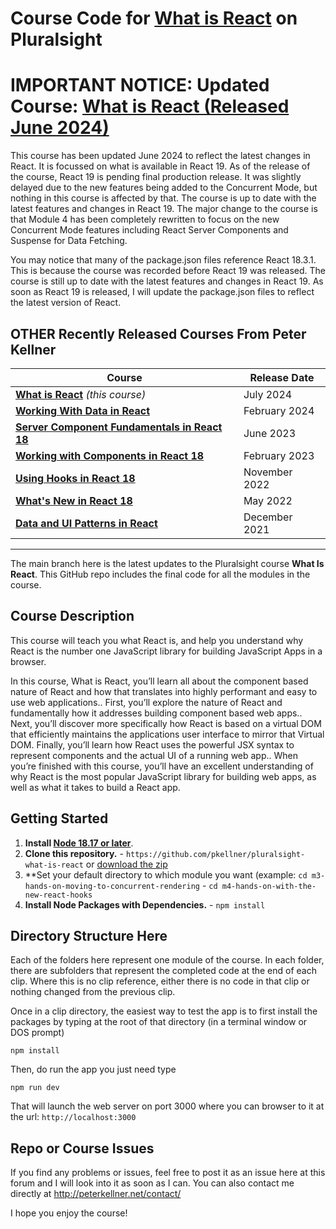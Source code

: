 # Course Code for [What is React](https://pluralsight.com/courses/what-is-react) on Pluralsight

# IMPORTANT NOTICE: Updated Course: [What is React (Released June 2024)](https://www.pluralsight.com/library/courses/react-what-is/)

This course has been updated June 2024 to reflect the latest changes in React. It is focussed on what is available in React 19. As of the release
of the course, React 19 is pending final production release. It was slightly delayed due to the new features being added to the Concurrent Mode, but
nothing in this course is affected by that. The course is up to date with the latest features and changes in React 19. The major change to the course is that
Module 4 has been completely rewritten to focus on the new Concurrent Mode features including React Server Components and Suspense for Data Fetching.

You may notice that many of the package.json files reference React 18.3.1. This is because the course was recorded before React 19 was released. 
The course is still up to date with the latest features and changes in React 19.
As soon as React 19 is released, I will update the package.json files to reflect the latest version of React.

## OTHER Recently Released Courses From Peter Kellner

| **Course**                                                                                                                 | Release Date  |
|----------------------------------------------------------------------------------------------------------------------------|---------------|
| **[What is React](https://pluralsight.com/courses/react-what-is/)**  *(this course)*                                       | July 2024     |
| **[Working With Data in React](http://www.pluralsight.com/courses/react-working-data)**                                    | February 2024 |
| **[Server Component Fundamentals in React 18](http://www.pluralsight.com/courses/react-18-server-component-fundamentals)** | June 2023     |
| **[Working with Components in React 18](https://pluralsight.com/courses/react-18-working-components/)**                    | February 2023 |
| **[Using Hooks in React 18](https://pluralsight.com/courses/react-18-using-hooks/)**                                       | November 2022 |
| **[What's New in React 18](https://pluralsight.com/courses/react-18-whats-new/)**                                          | May 2022      |
| **[Data and UI Patterns in React](https://github.com/pkellner/pluralsight-building-essential-ui-data-elements-in-react/)** | December 2021 |

<hr/>

The main branch here is the latest updates to the Pluralsight course <b>What Is React</b>. This GitHub repo includes the final code for all the modules in the course.

## Course Description

This course will teach you what  React is, and help you  understand why React is the number one  JavaScript library for building JavaScript Apps in a browser.

In this course, What is React, you’ll learn all about the component based nature of React and how that translates into highly performant and easy to use web applications.. First, you’ll explore the nature of React and fundamentally how it addresses building component based web apps.. Next, you’ll discover more specifically how React is based on a virtual DOM that efficiently maintains the applications user interface to mirror that Virtual DOM. Finally, you’ll learn how React uses the powerful JSX syntax to represent components and the actual UI of a running web app.. When you’re finished with this course, you’ll have an excellent understanding of why  React is the most popular JavaScript library for building web apps, as well as what it takes to build a React app.

## Getting Started
1. **Install [Node 18.17 or later](https://nodejs.org)**.
2. **Clone this repository.** - `https://github.com/pkellner/pluralsight-what-is-react` or [download the zip](https://github.com/pkellner/pluralsight-what-is-react/archive/main.zip)
3. **Set your default directory to which module you want (example: `cd m3-hands-on-moving-to-concurrent-rendering` - `cd m4-hands-on-with-the-new-react-hooks`
4. **Install Node Packages with Dependencies.** - `npm install`

## Directory Structure Here

Each of the folders here represent one module of the course.  In each folder, there are subfolders that represent the completed code at the end of each clip. Where this is no clip reference, either there is no code in that clip or nothing changed from the previous clip.

Once in a clip directory, the easiest way to test the app is to first install the packages by typing at the root of that directory (in a terminal window or DOS prompt)

`npm install`

Then, do run the app you just need type

`npm run dev`

That will launch the web server on port 3000 where you can browser to it at the url: `http://localhost:3000`


## Repo or Course Issues

If you find any problems or issues, feel free to post it as an issue here at this forum and I will look into it as soon as I can. You can also contact me directly at http://peterkellner.net/contact/ 

I hope you enjoy the course!











